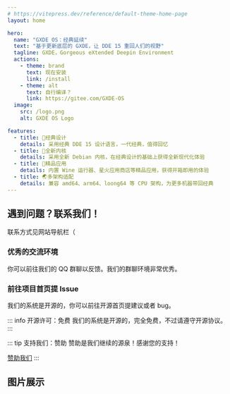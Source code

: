 ```yaml
---
# https://vitepress.dev/reference/default-theme-home-page
layout: home

hero:
  name: "GXDE OS：经典延续"
  text: "基于更新底层的 GXDE，让 DDE 15 重回人们的视野"
  tagline: GXDE，Gorgeous eXtended Deepin Environment
  actions:
    - theme: brand
      text: 现在安装
      link: /install
    - theme: alt
      text: 自行编译？
      link: https://gitee.com/GXDE-OS
  image:
    src: /logo.png
    alt: GXDE OS Logo

features:
  - title: 🌈经典设计
    details: 采用经典 DDE 15 设计语言，一代经典，值得回忆
  - title: 🏡全新内核
    details: 采用全新 Debian 内核，在经典设计的基础上获得全新现代化体验
  - title: 📌精品应用
    details: 内置 Wine 运行器、星火应用商店等精品应用，获得开箱即用的体验
  - title: 🌏多架构适配
    details: 兼容 amd64、arm64、loong64 等 CPU 架构，为更多机器带回经典
---
```


## 遇到问题？联系我们！

联系方式见网站导航栏（

### 优秀的交流环境

你可以前往我们的 QQ 群聊以反馈。我们的群聊环境非常优秀。

### 前往项目首页提 Issue

我们的系统是开源的，你可以前往开源首页提建议或者 bug。

::: info 开源许可：免费
我们的系统是开源的，完全免费，不过请遵守开源协议。
:::

::: tip 支持我们：赞助
赞助是我们继续的源泉！感谢您的支持！

[赞助我们](https://gitee.com/GXDE-OS#%E8%AF%B7%E4%BD%9C%E8%80%85%E5%96%9D%E6%9D%AF%E8%8C%B6)
:::

## 图片展示

<el-carousel type="card" height="24vw" indicator-position="none">
  <el-carousel-item v-for="item, k in previewSrcList" :key="item">
    <el-image preview-teleported :preview-src-list="previewSrcList" :src="item" :initial-index="k" />
  </el-carousel-item>
</el-carousel>


<script setup>
import { ElCarousel, ElCarouselItem, ElImage, ElImageViewer } from 'element-plus';
import 'element-plus/es/components/carousel/style/css';
import 'element-plus/es/components/carousel-item/style/css';
import 'element-plus/es/components/image/style/css';
import 'element-plus/es/components/image-viewer/style/css';

const previewSrcList = [
  '/1.png',
  '/2.png',
  '/3.png',
  '/4.png',
  '/5.png',
  '/6.png',
];
</script>